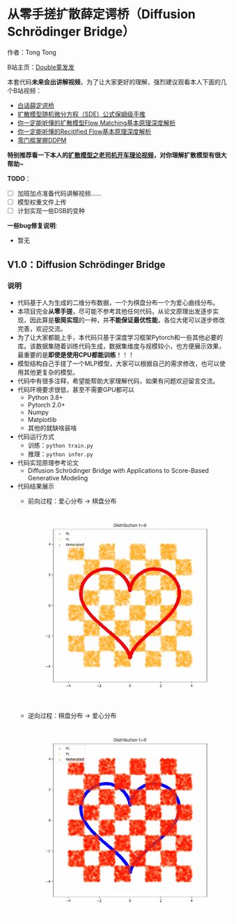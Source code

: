 # 从零手搓扩散薛定谔桥（Diffusion Schrödinger Bridge）

作者：Tong Tong 

B站主页：[Double童发发](https://space.bilibili.com/323109608)

本套代码**未来会出讲解视频**，为了让大家更好的理解，强烈建议观看本人下面的几个B站视频：
- [白话薛定谔桥](https://www.bilibili.com/video/BV1dsYieMEvj/)
- [扩散模型随机微分方程（SDE）公式保姆级手推](https://www.bilibili.com/video/BV1y1YpejEB4/)
- [你一定能听懂的扩散模型Flow Matching基本原理深度解析](https://www.bilibili.com/video/BV1Wv3xeNEds/)
- [你一定能听懂的Recitified Flow基本原理深度解析](https://www.bilibili.com/video/BV19m421G7W8/)
- [零门槛掌握DDPM](https://www.bilibili.com/video/BV1zz421i7UM/)

**特别推荐看一下本人的[扩散模型之老司机开车理论视频](https://www.bilibili.com/video/BV1qW42197dv/)，对你理解扩散模型有很大帮助~**

**TODO**：
- [ ] 加班加点准备代码讲解视频…… 
- [ ] 模型权重文件上传
- [ ] 计划实现一些DSB的变种

**一些bug修复说明**:
- 暂无


## V1.0：Diffusion Schrödinger Bridge

### 说明

* 代码基于人为生成的二维分布数据，一个为棋盘分布一个为爱心曲线分布。
* 本项目完全**从零手搓**，尽可能不参考其他任何代码，从论文原理出发逐步实现，因此算是**极简实现**的一种，并**不能保证最优性能**，各位大佬可以逐步修改完善，欢迎交流。
* 为了让大家都能上手，本代码只基于深度学习框架Pytorch和一些其他必要的库。该数据集随着训练代码生成，数据集维度与规模较小，也方便展示效果，最重要的是**即使是使用CPU都能训练**！！！
* 模型结构自己手搓了一个MLP模型，大家可以根据自己的需求修改，也可以使用其他更复杂的模型。
* 代码中有很多注释，希望能帮助大家理解代码，如果有问题欢迎留言交流。
* 代码环境要求很低，甚至不需要GPU都可以
    * Python 3.8+
    * Pytorch 2.0+ 
    * Numpy
    * Matplotlib
    * 其他的就缺啥装啥
* 代码运行方式
    * 训练：`python train.py`
    * 推理：`python infer.py`
* 代码实现原理参考论文
    * Diffusion Schrödinger Bridge with Applications to Score-Based Generative Modeling
* 代码结果展示
    * 前向过程：爱心分布 -> 棋盘分布
    ![result_forward](/fig/forward.gif)


    * 逆向过程：棋盘分布 -> 爱心分布
    ![result_backwrad](/fig/backward.gif)
